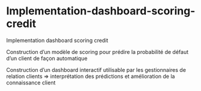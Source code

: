 # Implementation-dashboard-scoring-credit
Implementation dashboard scoring credit

Construction d’un modèle de scoring pour prédire la probabilité de défaut d’un client de façon automatique

Construction d’un dashboard interactif utilisable par les gestionnaires de relation clients => interprétation des prédictions et amélioration de la connaissance client
